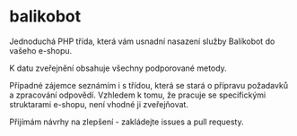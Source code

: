 # balikobot
Jednoduchá PHP třída, která vám usnadní nasazení služby Balíkobot do vašeho e-shopu.

K datu zveřejnění obsahuje všechny podporované metody.

Případné zájemce seznámím i s třídou, která se stará o přípravu požadavků a zpracování odpovědí.
Vzhledem k tomu, že pracuje se specifickými struktarami e-shopu, není vhodné ji zveřejňovat.

Přijímám návrhy na zlepšení - zakládejte issues a pull requesty.
